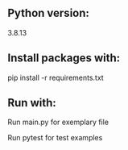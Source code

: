## Python version: 
3.8.13 

## Install packages with:
pip install -r requirements.txt

## Run with:
Run main.py for exemplary file

Run pytest for test examples
